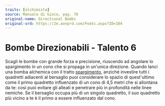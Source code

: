 ```yaml
---
traits: [alchimista]
source: Manuale di Gioco, pag. 78
original-name: Directional Bombs
original-srd: https://2e.aonprd.com/Feats.aspx?ID=104
---
```


# Bombe Direzionabili - Talento 6

Scagli le bombe con grande forza e precisione, riuscendo ad angolare lo
spargimento in un cono che si propaga in un'unica direzione. Quando lanci una
bomba alchemica con il tratto [spargimento](/tratti/spargimento), anziché
investire tutti i quadretti adiacenti al bersaglio puoi considerare lo spazio di
quest'ultimo come il primo quadretto influenzato di un cono di 4,5 metri che si
allontana da te: così puoi evitare gli alleati e penetrare più in profondità
nelle linee nemiche. Se il bersaglio occupa più di un singolo quadretto, il suo
quadretto più vicino a te è il primo a essere influenzato dal cono.
